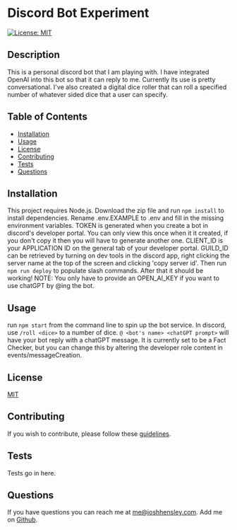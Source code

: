 # Discord Bot Experiment

[![License: MIT](https://img.shields.io/badge/License-MIT-yellow.svg)](https://opensource.org/licenses/MIT)

## Description

This is a personal discord bot that I am playing with.  I have integrated OpenAI into this bot so that it can reply to me.  Currently its use is pretty conversational.  I've also created a digital dice roller that can roll a specified number of whatever sided dice that a user can specify.  

## Table of Contents


* [Installation](#Installation)
* [Usage](#Usage)
* [License](#License)
* [Contributing](#Contributing)
* [Tests](#Tests)
* [Questions](#Questions)
 

## <a name="Installation"></a>Installation

This project requires Node.js.  Download the zip file and run `npm install` to install dependencies.  Rename .env.EXAMPLE to .env and fill in the missing environment variables. TOKEN is generated when you create a bot in discord's developer portal.  You can only view this once when it it created, if you don't copy it then you will have to generate another one.  CLIENT_ID is your APPLICATION ID on the general tab of your developer portal.  GUILD_ID can be retrieved by turning on dev tools in the discord app, right clicking the server name at the top of the screen and clicking 'copy server id'.  Then run `npm run deploy` to populate slash commands.  After that it should be working!  NOTE: You only have to provide an OPEN_AI_KEY if you want to use chatGPT by @ing the bot.

## <a name="Usage"></a>Usage

run `npm start` from the command line to spin up the bot service.  In discord, use `/roll <dice>` to a number of dice. `@ <bot's name> <chatGPT prompt>` will have your bot reply with a chatGPT message.  It is currently set to be a Fact Checker, but you can change this by altering the developer role content in events/messageCreation.

## <a name="license"></a>License

  [MIT](https://opensource.org/licenses/MIT)

## <a name="contributing"></a>Contributing

If you wish to contribute, please follow these [guidelines](https://www.contributor-covenant.org/version/2/1/code_of_conduct/).

## <a name="tests"></a>Tests

Tests go in here.

## <a name="questions"></a>Questions

If you have questions you can reach me at me@joshhensley.com. Add me on [Github](github.com/josh-hensley).
